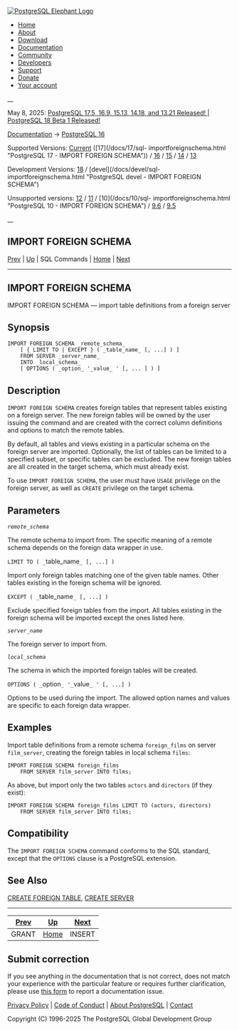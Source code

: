 [ ![PostgreSQL Elephant Logo](/media/img/about/press/elephant.png) ](/)

  * [Home](/ "Home")
  * [About](/about/ "About")
  * [Download](/download/ "Download")
  * [Documentation](/docs/ "Documentation")
  * [Community](/community/ "Community")
  * [Developers](/developer/ "Developers")
  * [Support](/support/ "Support")
  * [Donate](/about/donate/ "Donate")
  * [Your account](/account/ "Your account")

__

May 8, 2025: [ PostgreSQL 17.5, 16.9, 15.13, 14.18, and 13.21 Released! ](/about/news/postgresql-175-169-1513-1418-and-1321-released-3072/) | [ PostgreSQL 18 Beta 1 Released! ](/about/news/postgresql-18-beta-1-released-3070/)

[Documentation](/docs/ "Documentation") -> [PostgreSQL
16](/docs/16/index.html)

Supported Versions: [Current](/docs/current/sql-importforeignschema.html
"PostgreSQL 17 - IMPORT FOREIGN SCHEMA") ([17](/docs/17/sql-
importforeignschema.html "PostgreSQL 17 - IMPORT FOREIGN SCHEMA")) /
[16](/docs/16/sql-importforeignschema.html "PostgreSQL 16 - IMPORT FOREIGN
SCHEMA") / [15](/docs/15/sql-importforeignschema.html "PostgreSQL 15 - IMPORT
FOREIGN SCHEMA") / [14](/docs/14/sql-importforeignschema.html "PostgreSQL 14 -
IMPORT FOREIGN SCHEMA") / [13](/docs/13/sql-importforeignschema.html
"PostgreSQL 13 - IMPORT FOREIGN SCHEMA")

Development Versions: [18](/docs/18/sql-importforeignschema.html "PostgreSQL
18 - IMPORT FOREIGN SCHEMA") / [devel](/docs/devel/sql-
importforeignschema.html "PostgreSQL devel - IMPORT FOREIGN SCHEMA")

Unsupported versions: [12](/docs/12/sql-importforeignschema.html "PostgreSQL
12 - IMPORT FOREIGN SCHEMA") / [11](/docs/11/sql-importforeignschema.html
"PostgreSQL 11 - IMPORT FOREIGN SCHEMA") / [10](/docs/10/sql-
importforeignschema.html "PostgreSQL 10 - IMPORT FOREIGN SCHEMA") /
[9.6](/docs/9.6/sql-importforeignschema.html "PostgreSQL 9.6 - IMPORT FOREIGN
SCHEMA") / [9.5](/docs/9.5/sql-importforeignschema.html "PostgreSQL 9.5 -
IMPORT FOREIGN SCHEMA")

__

IMPORT FOREIGN SCHEMA  
---  
[Prev](sql-grant.html "GRANT")  | [Up](sql-commands.html "SQL Commands") | SQL Commands | [Home](index.html "PostgreSQL 16.9 Documentation") |  [Next](sql-insert.html "INSERT")  
  
* * *

## IMPORT FOREIGN SCHEMA

IMPORT FOREIGN SCHEMA — import table definitions from a foreign server

## Synopsis

    
    
    IMPORT FOREIGN SCHEMA _remote_schema_
        [ { LIMIT TO | EXCEPT } ( _table_name_ [, ...] ) ]
        FROM SERVER _server_name_
        INTO _local_schema_
        [ OPTIONS ( _option_ '_value_ ' [, ... ] ) ]
    

## Description

`IMPORT FOREIGN SCHEMA` creates foreign tables that represent tables existing
on a foreign server. The new foreign tables will be owned by the user issuing
the command and are created with the correct column definitions and options to
match the remote tables.

By default, all tables and views existing in a particular schema on the
foreign server are imported. Optionally, the list of tables can be limited to
a specified subset, or specific tables can be excluded. The new foreign tables
are all created in the target schema, which must already exist.

To use `IMPORT FOREIGN SCHEMA`, the user must have `USAGE` privilege on the
foreign server, as well as `CREATE` privilege on the target schema.

## Parameters

_`remote_schema`_

    

The remote schema to import from. The specific meaning of a remote schema
depends on the foreign data wrapper in use.

`LIMIT TO ( _`table_name`_ [, ...] )`

    

Import only foreign tables matching one of the given table names. Other tables
existing in the foreign schema will be ignored.

`EXCEPT ( _`table_name`_ [, ...] )`

    

Exclude specified foreign tables from the import. All tables existing in the
foreign schema will be imported except the ones listed here.

_`server_name`_

    

The foreign server to import from.

_`local_schema`_

    

The schema in which the imported foreign tables will be created.

`OPTIONS ( _`option`_ '_`value`_ ' [, ...] )`

    

Options to be used during the import. The allowed option names and values are
specific to each foreign data wrapper.

## Examples

Import table definitions from a remote schema `foreign_films` on server
`film_server`, creating the foreign tables in local schema `films`:

    
    
    IMPORT FOREIGN SCHEMA foreign_films
        FROM SERVER film_server INTO films;
    

As above, but import only the two tables `actors` and `directors` (if they
exist):

    
    
    IMPORT FOREIGN SCHEMA foreign_films LIMIT TO (actors, directors)
        FROM SERVER film_server INTO films;
    

## Compatibility

The `IMPORT FOREIGN SCHEMA` command conforms to the SQL standard, except that
the `OPTIONS` clause is a PostgreSQL extension.

## See Also

[CREATE FOREIGN TABLE](sql-createforeigntable.html "CREATE FOREIGN TABLE"),
[CREATE SERVER](sql-createserver.html "CREATE SERVER")

* * *

[Prev](sql-grant.html "GRANT")  | [Up](sql-commands.html "SQL Commands") |  [Next](sql-insert.html "INSERT")  
---|---|---  
GRANT  | [Home](index.html "PostgreSQL 16.9 Documentation") |  INSERT  
  
## Submit correction

If you see anything in the documentation that is not correct, does not match
your experience with the particular feature or requires further clarification,
please use [this form](/account/comments/new/16/sql-importforeignschema.html/)
to report a documentation issue.

[Privacy Policy](/about/privacypolicy) | [Code of Conduct](/about/policies/coc/) | [About PostgreSQL](/about/) | [Contact](/about/contact/)  

Copyright (C) 1996-2025 The PostgreSQL Global Development Group

